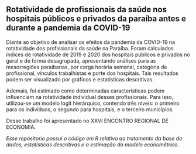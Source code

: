 
## Rotatividade de profissionais da saúde nos hospitais públicos e privados da paraíba antes e durante a pandemia da COVID-19

Diante ao objetivo de analisar os efeitos da pandemia da COVID-19 na rotatividade dos profissionais da saúde na Paraíba. Foram calculados índices de 
rotatividade de 2019 e 2020 dos hospitais públicos e privados no geral e de forma desagrupada, apresentando análises para as mesorregiões paraibanas, por carga horária semanal, categoria de profissional, vínculos trabalhistas e porte dos hospitais. Tais resultados podem ser visualizado por gráficos e estatísticas descritivas. 

Ademais, foi estimado como determinadas características podem influenciam na rotatividade individual desses profissionais. Para isso, utilizou-se um modelo logit hierárquico, contendo três níveis: o primeiro para os indivíduos, o segundo para hospitais, e o terceiro municípios. 

Desse trabalho foi apresentado no XXVI ENCONTRO REGIONAL DE ECONOMIA. 

*Esse repósitorio possui o código em R relativo ao tratamento da base de dados, estatísticas descritivas e a estimação do modelo economêtrico.*
